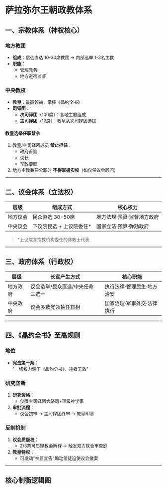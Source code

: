 # 萨拉弥尔王朝政教体系

## 一、宗教体系（神权核心）

### 地方教团
- **组成**：信徒直选 10-30席教团 → 内部选举 1-3名主教  
- **职能**：  
  - 管理教务  
  - 地方道德监督  

### 中央教权
- **教皇**：最高领袖，掌控《晶约全书》  
- **司铎团**：  
  - **次司铎团**（100席）：各地主教组成  
  - **主司铎团**（12席）：教皇从次司铎团选拔  

#### 教皇选举任职禁令
1. 教皇/主司铎团成员 **禁止担任**：  
   - 政府首脑  
   - 议长  
   - 军政要职  
2. 地方主教兼任公职时 **不得掌握实权**（如仅任议会顾问）  

---

## 二、议会体系（立法权）

| 层级       | 组成方式                          | 核心权力                     |
|------------|-----------------------------------|------------------------------|
| 地方议会   | 民众直选 30-50席                 | 地方法规·预算·监督地方政府   |
| 中央议会   | 下议院民选 + 上议院委任*         | 国家立法·预算·弹劾政府       |

> *上议院含宗教机构委任的非教士代表  

---

## 三、政府体系（行政权）

| 层级       | 长官产生方式                          | 核心职能                     |
|------------|---------------------------------------|------------------------------|
| 地方政府   | 议会选举/民众直选/中央任命 三选一     | 执行法律·管理民生·地方治安   |
| 中央政府   | 议会多数党领袖任首相                  | 国家治理·军事外交·法律执行   |

---

## 四、《晶约全书》至高规则

### 地位
- **宪法第一条**：  
  "一切权力源于《晶约全书》，违者无效"  

### 研究垄断
1. **研究资格**：  
   - 仅限主司铎团大祭司+顶级神学家  
2. **审批流程**：  
   - 议会初审 → 主司铎团终审 → 教皇印章  

### 反制机制
1. **议会质疑权**：  
   - 2/3票可质疑教会解释 → 触发双方联合审查庭  
2. **教皇特权**：  
   - 可发动"神启宣告"煽动信徒迫使议会撤案  

---

## 核心制衡逻辑图
